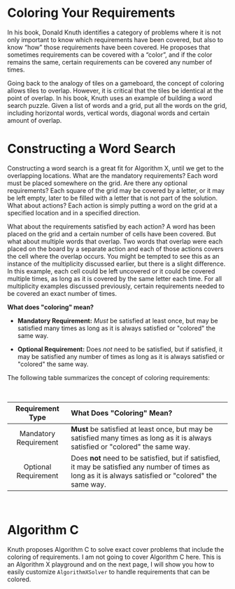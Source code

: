 # Coloring Your Requirements

In his book, Donald Knuth identifies a category of problems where it is not only important to know which requirements have been covered, but also to know “how” those requirements have been covered. He proposes that sometimes requirements can be covered with a “color”, and if the color remains the same, certain requirements can be covered any number of times.

Going back to the analogy of tiles on a gameboard, the concept of coloring allows tiles to overlap. However, it is critical that the tiles be identical at the point of overlap. In his book, Knuth uses an example of building a word search puzzle. Given a list of words and a grid, put all the words on the grid, including horizontal words, vertical words, diagonal words and certain amount of overlap.

# Constructing a Word Search

Constructing a word search is a great fit for Algorithm X, until we get to the overlapping locations. What are the mandatory requirements? Each word must be placed somewhere on the grid. Are there any optional requirements? Each square of the grid may be covered by a letter, or it may be left empty, later to be filled with a letter that is not part of the solution. What about actions? Each action is simply putting a word on the grid at a specified location and in a specified direction.

What about the requirements satisfied by each action? A word has been placed on the grid and a certain number of cells have been covered. But what about multiple words that overlap. Two words that overlap were each placed on the board by a separate action and each of those actions covers the cell where the overlap occurs. You might be tempted to see this as an instance of the multiplicity discussed earlier, but there is a slight difference. In this example, each cell could be left uncovered or it could be covered multiple times, as long as it is covered by the same letter each time. For all multiplicity examples discussed previously, certain requirements needed to be covered an exact number of times.

__What does "coloring" mean?__

* __Mandatory Requirement:__ _Must_ be satisfied at least once, but may be satisfied many times as long as it is always satisfied or "colored" the same way.
 
* __Optional Requirement:__ Does _not_ need to be satisfied, but if satisfied, it may be satisfied any number of times as long as it is always satisfied or "colored" the same way.
 
  

The following table summarizes the concept of coloring requirements:

<BR>

| Requirement Type | What Does "Coloring" Mean?   |
|:-----:|:-----------------------|
| Mandatory Requirement | __Must__ be satisfied at least once, but may be satisfied many times as long as it is always satisfied or "colored" the same way. |
| Optional Requirement | Does __not__ need to be satisfied, but if satisfied, it may be satisfied any number of times as long as it is always satisfied or "colored" the same way. |

<BR>

# Algorithm C

Knuth proposes Algorithm C to solve exact cover problems that include the coloring of requirements. I am not going to cover Algorithm C here. This is an Algorithm X playground and on the next page, I will show you how to easily customize `AlgorithmXSolver` to handle requirements that can be colored.
